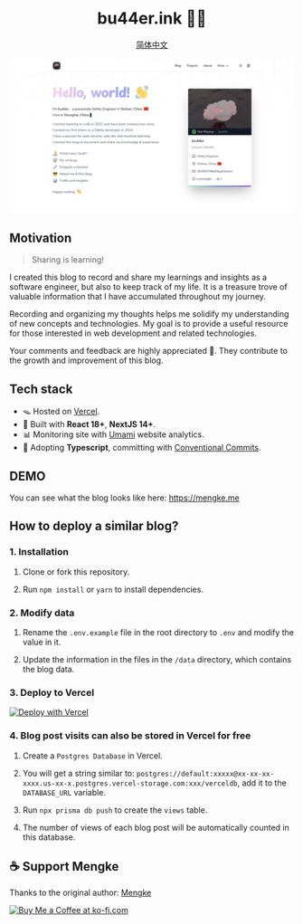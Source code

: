 <h1 align="center">bu44er.ink 🧑‍💻</h1>

<div align="center">

[简体中文](./README_zh-CN.md)

</div>

<img style="border-radius: 6px" src="./public/static/images/home_page.png">

## Motivation

> Sharing is learning!

I created this blog to record and share my learnings and insights as a software engineer, but also to keep track of my life. It is a treasure trove of valuable information that I have accumulated throughout my journey.

Recording and organizing my thoughts helps me solidify my understanding of new concepts and technologies. My goal is to provide a useful resource for those interested in web development and related technologies.

Your comments and feedback are highly appreciated 🍻. They contribute to the growth and improvement of this blog.

## Tech stack

- 🪤 Hosted on [Vercel](https://vercel.com/).
- 🧱 Built with **React 18+**, **NextJS 14+**.
- 📊 Monitoring site with [Umami](https://umami.is/) website analytics.
- 🎉 Adopting **Typescript**, committing with [Conventional Commits](https://www.conventionalcommits.org/).

## DEMO

You can see what the blog looks like here: <https://mengke.me>

## How to deploy a similar blog?

### 1. Installation

1. Clone or fork this repository.

2. Run `npm install` or `yarn` to install dependencies.

### 2. Modify data

1. Rename the `.env.example` file in the root directory to `.env` and modify the value in it.

2. Update the information in the files in the `/data` directory, which contains the blog data.

### 3. Deploy to Vercel

[![Deploy with Vercel](https://vercel.com/button)](https://vercel.com/new/clone?repository-url=https%3A%2F%2Fgithub.com%2Fmk965%2Fmengke.me&env=NEXT_PUBLIC_GISCUS_REPO,NEXT_PUBLIC_GISCUS_REPOSITORY_ID,NEXT_PUBLIC_GISCUS_CATEGORY,NEXT_PUBLIC_GISCUS_CATEGORY_ID,NEXT_UMAMI_ID,SPOTIFY_CLIENT_ID,SPOTIFY_CLIENT_SECRET,SPOTIFY_REFRESH_TOKEN,DATABASE_URL,GITHUB_API_TOKEN&envDescription=Giscus%5CUmami%5CSpotify%5CData%5CGithub&envLink=https%3A%2F%2Fgithub.com%2Fmk965%2Fmengke.me%2Fblob%2Fmain%2F.env.example&project-name=mengke-me-blog&repository-name=mengke-me-blog&demo-title=mengke.me&demo-description=Mengke's%20blog%20-%20Mengke's%20coding%20journey&demo-url=https%3A%2F%2Fwww.mengke.me%2F&demo-image=https%3A%2F%2Fwww.mengke.me%2Fstatic%2Fimages%2Fhome_page.webp)

### 4. Blog post visits can also be stored in Vercel for free

1. Create a `Postgres Database` in Vercel.

2. You will get a string similar to: `postgres://default:xxxxx@xx-xx-xx-xxxx.us-xx-x.postgres.vercel-storage.com:xxx/verceldb`, add it to the `DATABASE_URL` variable.

3. Run `npx prisma db push` to create the `views` table.

4. The number of views of each blog post will be automatically counted in this database.

## ☕️ Support Mengke

Thanks to the original author: [Mengke](https://github.com/mengke)

<a href='https://ko-fi.com/P5P2ZV7NP' target='_blank'><img height='50' style='border:0px;height:50px;' src='https://storage.ko-fi.com/cdn/kofi2.png?v=3' border='0' alt='Buy Me a Coffee at ko-fi.com' /></a>
